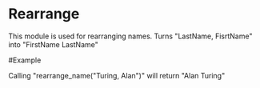 Rearrange
=========

This module is used for rearranging names.
Turns "LastName, FisrtName" into "FirstName LastName"

#Example

Calling "rearrange_name("Turing, Alan")" will return "Alan Turing"